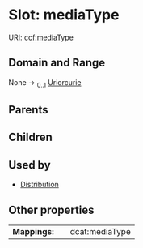 
# Slot: mediaType




URI: [ccf:mediaType](http://purl.org/ccf/mediaType)


## Domain and Range

None &#8594;  <sub>0..1</sub> [Uriorcurie](types/Uriorcurie.md)

## Parents


## Children


## Used by

 * [Distribution](Distribution.md)

## Other properties

|  |  |  |
| --- | --- | --- |
| **Mappings:** | | dcat:mediaType |

